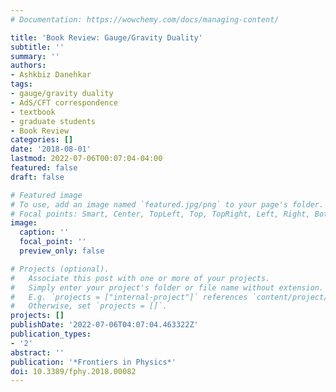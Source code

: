 ```yaml
---
# Documentation: https://wowchemy.com/docs/managing-content/

title: 'Book Review: Gauge/Gravity Duality'
subtitle: ''
summary: ''
authors:
- Ashkbiz Danehkar
tags:
- gauge/gravity duality
- AdS/CFT correspondence
- textbook
- graduate students
- Book Review
categories: []
date: '2018-08-01'
lastmod: 2022-07-06T00:07:04-04:00
featured: false
draft: false

# Featured image
# To use, add an image named `featured.jpg/png` to your page's folder.
# Focal points: Smart, Center, TopLeft, Top, TopRight, Left, Right, BottomLeft, Bottom, BottomRight.
image:
  caption: ''
  focal_point: ''
  preview_only: false

# Projects (optional).
#   Associate this post with one or more of your projects.
#   Simply enter your project's folder or file name without extension.
#   E.g. `projects = ["internal-project"]` references `content/project/deep-learning/index.md`.
#   Otherwise, set `projects = []`.
projects: []
publishDate: '2022-07-06T04:07:04.463322Z'
publication_types:
- '2'
abstract: ''
publication: '*Frontiers in Physics*'
doi: 10.3389/fphy.2018.00082
---
```

